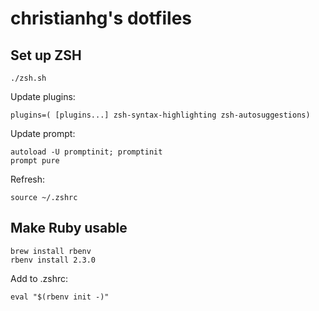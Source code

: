 # christianhg's dotfiles

## Set up ZSH

```
./zsh.sh
```

Update plugins:

```
plugins=( [plugins...] zsh-syntax-highlighting zsh-autosuggestions)
```

Update prompt:

```
autoload -U promptinit; promptinit
prompt pure
```

Refresh:

```
source ~/.zshrc
```

## Make Ruby usable

```
brew install rbenv
rbenv install 2.3.0
```

Add to .zshrc:

```
eval "$(rbenv init -)"
```
